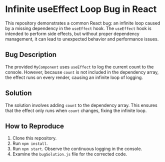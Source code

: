 # Infinite useEffect Loop Bug in React

This repository demonstrates a common React bug: an infinite loop caused by a missing dependency in the `useEffect` hook.  The `useEffect` hook is intended to perform side effects, but without proper dependency management, it can lead to unexpected behavior and performance issues.

## Bug Description

The provided `MyComponent` uses `useEffect` to log the current count to the console.  However, because `count` is not included in the dependency array, the effect runs on every render, causing an infinite loop of logging.

## Solution

The solution involves adding `count` to the dependency array.  This ensures that the effect only runs when `count` changes, fixing the infinite loop.

## How to Reproduce

1. Clone this repository.
2. Run `npm install`.
3. Run `npm start`. Observe the continuous logging in the console.
4. Examine the `bugSolution.js` file for the corrected code.